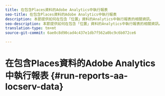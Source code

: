 ```yaml
---
title: 在包含Places資料的Adobe Analytics中執行報表
seo-title: 在包含Places資料的Adobe Analytics中執行報表
description: 本節提供如何在包含「位置」資料的Analytics中執行報表的相關資訊。
seo-description: 本節提供如何在包含「位置」資料的Analytics中執行報表的相關資訊。
translation-type: tm+mt
source-git-commit: 6ae0c8d90cad4c437e1db7f562a0bc9c6b072ce6

---
```



# 在包含Places資料的Adobe Analytics中執行報表 {#run-reports-aa-locserv-data}

